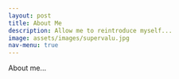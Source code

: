 ```yaml
---
layout: post
title: About Me
description: Allow me to reintroduce myself...
image: assets/images/supervalu.jpg
nav-menu: true
---
```


About me...